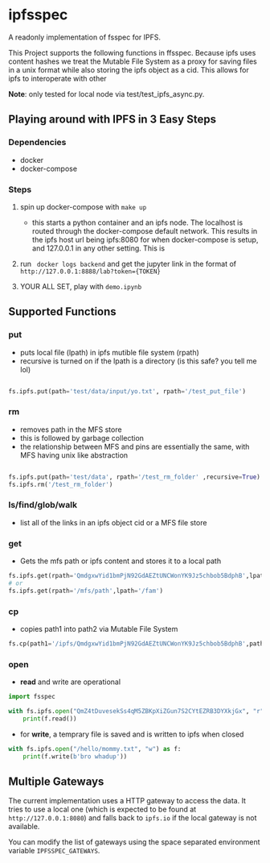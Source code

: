 # ipfsspec

A readonly implementation of fsspec for IPFS.

This Project supports the following functions in ffsspec. Because ipfs uses content hashes we treat the Mutable File System as a proxy for saving files in a unix format while also storing the ipfs object as a cid. This allows for ipfs to interoperate with other 


**Note**: only tested for local node via test/test_ipfs_async.py. 


## Playing around with IPFS in 3 Easy Steps

### Dependencies
- docker
- docker-compose

### Steps
1. spin up docker-compose with ```make up ```
    - this starts a python container and an ipfs node. The localhost is routed through the docker-compose default network. This results in the ipfs host url being ipfs:8080 for when docker-compose is setup, and 127.0.0.1 in any other setting. This is 
2. run ``` docker logs backend``` and get the jupyter link in the format of ```http://127.0.0.1:8888/lab?token={TOKEN}```

3. YOUR ALL SET, play with ```demo.ipynb```




## Supported Functions

### put
- puts local file (lpath) in ipfs mutible file system (rpath)
- recursive is turned on if the lpath is a directory (is this safe? you tell me lol)


```python

fs.ipfs.put(path='test/data/input/yo.txt', rpath='/test_put_file')
```

### rm
- removes path in the MFS store
- this is followed by garbage collection
- the relationship between MFS and pins are essentially the same, with MFS having unix like abstraction

```python

fs.ipfs.put(path='test/data', rpath='/test_rm_folder' ,recursive=True)
fs.ipfs.rm('/test_rm_folder')


```


### ls/find/glob/walk
- list all of the links in an ipfs object cid or a MFS file store


### get

- Gets the mfs path or ipfs content and stores it to a local path


```python
fs.ipfs.get(rpath='QmdgxwYid1bmPjN92GdAEZtUNCWonYK9Jz5chbob5BdphB',lpath='/fam')
# or
fs.ipfs.get(rpath='/mfs/path',lpath='/fam')
```

### cp

- copies path1 into path2 via Mutable File System

```python
fs.cp(path1='/ipfs/QmdgxwYid1bmPjN92GdAEZtUNCWonYK9Jz5chbob5BdphB',path2='/fam')
```

### open
- **read** and write are operational

```python
import fsspec

with fs.ipfs.open("QmZ4tDuvesekSs4qM5ZBKpXiZGun7S2CYtEZRB3DYXkjGx", "r") as f:
    print(f.read())
```
- for **write**, a temprary file is saved and is written to ipfs when closed

```python
with fs.ipfs.open("/hello/mommy.txt", "w") as f:
    print(f.write(b'bro whadup'))
```




## Multiple Gateways

The current implementation uses a HTTP gateway to access the data. It tries to use a local one (which is expected to be found at `http://127.0.0.1:8080`) and falls back to `ipfs.io` if the local gateway is not available.

You can modify the list of gateways using the space separated environment variable `IPFSSPEC_GATEWAYS`.
